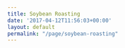 ```yaml
---
title: Soybean Roasting
date: '2017-04-12T11:56:03+00:00'
layout: default
permalink: "/page/soybean-roasting"
---
```

